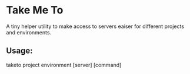 Take Me To
==========

A tiny helper utility to make access to servers 
eaiser for different projects and environments.

Usage:
------

taketo project environment [server] [command]


